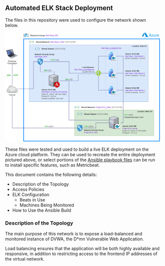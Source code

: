 ## Automated ELK Stack Deployment

The files in this repository were used to configure the network shown below.

![Azure Cloud Infrastructure Diagram](Diagrams/Wagner,_Michael_-_Azure_Cloud_Infrastructure_Diagram.png)

These files were tested and used to build a live ELK deployment on the Azure cloud platform.
They can be used to recreate the entire deployment pictured above, or select portions of the
[Ansible playbook files](./Ansible/)
can be run to install specific features, such as Metricbeat.

This document contains the following details:

- Description of the Topology
- Access Policies
- ELK Configuration
  - Beats in Use
  - Machines Being Monitored
- How to Use the Ansible Build

### Description of the Topology

The main purpose of this network is to expose a load-balanced and monitored instance of DVWA,
the D\*mn Vulnerable Web Application.

Load balancing ensures that the application will be both highly available and responsive,
in addition to restricting access to the frontend IP addresses of the virtual network.

